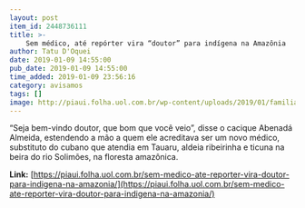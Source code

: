 ```yaml
---
layout: post
item_id: 2448736111
title: >-
    Sem médico, até repórter vira “doutor” para indígena na Amazônia
author: Tatu D'Oquei
date: 2019-01-09 14:55:00
pub_date: 2019-01-09 14:55:00
time_added: 2019-01-09 23:56:16
category: avisamos
tags: []
image: http://piaui.folha.uol.com.br/wp-content/uploads/2019/01/familia-indios_redes.jpg
---
```


“Seja bem-vindo doutor, que bom que você veio”, disse o cacique Abenadá Almeida, estendendo a mão a quem ele acreditava ser um novo médico, substituto do cubano que atendia em Tauaru, aldeia ribeirinha e ticuna na beira do rio Solimões, na floresta amazônica.

**Link:** [https://piaui.folha.uol.com.br/sem-medico-ate-reporter-vira-doutor-para-indigena-na-amazonia/](https://piaui.folha.uol.com.br/sem-medico-ate-reporter-vira-doutor-para-indigena-na-amazonia/)

